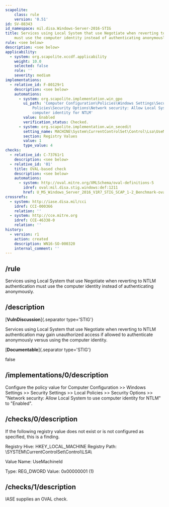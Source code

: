 ```yaml
---
scapolite:
    class: rule
    version: '0.51'
id: SV-88343
id_namespace: mil.disa.Windows-Server-2016-STIG
title: Services using Local System that use Negotiate when reverting to NTLM authentication
    must use the computer identity instead of authenticating anonymously.
rule: <see below>
description: <see below>
applicability:
  - system: org.scapolite.xccdf.applicability
    weight: 10.0
    selected: false
    role: ''
    severity: medium
implementations:
  - relative_id: F-80129r1
    description: <see below>
    automations:
      - system: org.scapolite.implementation.win_gpo
        ui_path: 'Computer Configuration\Policies\Windows Settings\Security Settings\Local
            Policies\Security Options\Network security: Allow Local System to use
            computer identity for NTLM'
        value: Enabled
        verification_status: Checked.
      - system: org.scapolite.implementation.win_secedit
        setting_name: MACHINE\System\CurrentControlSet\Control\Lsa\UseMachineId
        section: Registry Values
        value: 1
        type_value: 4
checks:
  - relative_id: C-73761r1
    description: <see below>
  - relative_id: '01'
    title: OVAL-based check
    description: <see below>
    automations:
      - system: http://oval.mitre.org/XMLSchema/oval-definitions-5
        idref: oval:mil.disa.stig.windows:def:1211
        href: U_MS_Windows_Server_2016_V1R7_STIG_SCAP_1-2_Benchmark-oval.xml
crossrefs:
  - system: http://iase.disa.mil/cci
    idref: CCI-000366
    relation: ''
  - system: http://cce.mitre.org
    idref: CCE-46338-0
    relation: ''
history:
  - version: r1
    action: created
    description: WN16-SO-000320
    internal_comment: ''
---
```



## /rule

Services using Local System that use Negotiate when reverting to NTLM authentication must use the computer identity instead of authenticating anonymously.

## /description

[**VulnDiscussion**]{.separator type='STIG'}

Services using Local System that use Negotiate when reverting to NTLM authentication may gain unauthorized access if allowed to authenticate anonymously versus using the computer identity.

[**Documentable**]{.separator type='STIG'}

false

## /implementations/0/description

Configure the policy value for Computer Configuration >> Windows Settings >> Security Settings >> Local Policies >> Security Options >> "Network security: Allow Local System to use computer identity for NTLM" to "Enabled".

## /checks/0/description

If the following registry value does not exist or is not configured as specified, this is a finding.

Registry Hive: HKEY_LOCAL_MACHINE
Registry Path: \SYSTEM\CurrentControlSet\Control\LSA\

Value Name: UseMachineId

Type: REG_DWORD
Value: 0x00000001 (1)

## /checks/1/description

IASE supplies an OVAL check.
